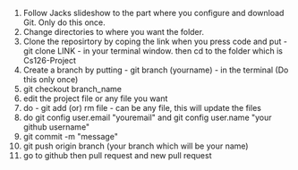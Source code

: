 1. Follow Jacks slideshow to the part where you configure and download Git. Only do this once. 
3. Change directories to where you want the folder.
2. Clone the reposirtory by coping the link when you press code and put  - git clone LINK - in your terminal window.
	then cd to the folder which is Cs126-Project
4. Create a branch by putting - git branch (yourname) - in the terminal (Do this only once)
5. git checkout branch_name
6. edit the project file or any file you want
7. do - git add (or) rm file - can be any file, this will update the files
8. do git config user.email "youremail" and git config user.name "your github username"
8. git commit -m "message" 
9. git push origin branch (your branch which will be your name)
10. go to github then pull request and new pull request
